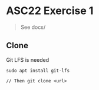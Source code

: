 # ASC22 Exercise 1

> See docs/

## Clone

Git LFS is needed

```
sudo apt install git-lfs

// Then git clone <url>
```